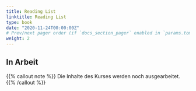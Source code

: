 ```yaml
---
title: Reading List
linktitle: Reading List
type: book
date: "2020-11-24T00:00:00Z"
# Prev/next pager order (if `docs_section_pager` enabled in `params.toml`)
weight: 2
---
```


## In Arbeit

{{% callout note %}}
Die Inhalte des Kurses werden noch ausgearbeitet.
{{% /callout %}}
